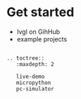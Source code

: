 # Get started

- lvgl on GihHub
- example projects

```eval_rst

.. toctree::
   :maxdepth: 2

   live-demo
   micropython
   pc-simulator
```
